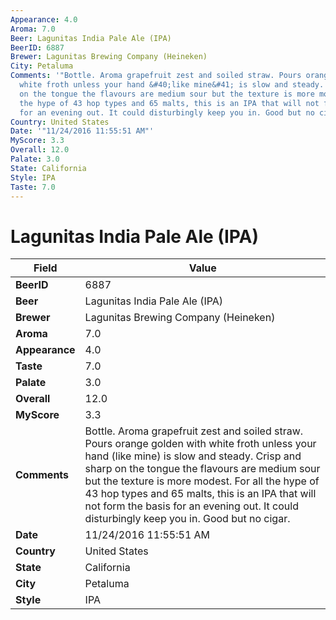 ```yaml
---
Appearance: 4.0
Aroma: 7.0
Beer: Lagunitas India Pale Ale (IPA)
BeerID: 6887
Brewer: Lagunitas Brewing Company (Heineken)
City: Petaluma
Comments: '"Bottle. Aroma grapefruit zest and soiled straw. Pours orange golden with
  white froth unless your hand &#40;like mine&#41; is slow and steady. Crisp and sharp
  on the tongue the flavours are medium sour but the texture is more modest. For all
  the hype of 43 hop types and 65 malts, this is an IPA that will not form the basis
  for an evening out. It could disturbingly keep you in. Good but no cigar."'
Country: United States
Date: '"11/24/2016 11:55:51 AM"'
MyScore: 3.3
Overall: 12.0
Palate: 3.0
State: California
Style: IPA
Taste: 7.0
---
```


# Lagunitas India Pale Ale (IPA)

| Field         | Value |
|---------------|-------|
| **BeerID** | 6887 |
| **Beer** | Lagunitas India Pale Ale (IPA) |
| **Brewer** | Lagunitas Brewing Company (Heineken) |
| **Aroma** | 7.0 |
| **Appearance** | 4.0 |
| **Taste** | 7.0 |
| **Palate** | 3.0 |
| **Overall** | 12.0 |
| **MyScore** | 3.3 |
| **Comments** | Bottle. Aroma grapefruit zest and soiled straw. Pours orange golden with white froth unless your hand &#40;like mine&#41; is slow and steady. Crisp and sharp on the tongue the flavours are medium sour but the texture is more modest. For all the hype of 43 hop types and 65 malts, this is an IPA that will not form the basis for an evening out. It could disturbingly keep you in. Good but no cigar. |
| **Date** | 11/24/2016 11:55:51 AM |
| **Country** | United States |
| **State** | California |
| **City** | Petaluma |
| **Style** | IPA |

